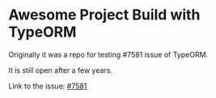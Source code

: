 # Awesome Project Build with TypeORM

Originally it was a repo for testing #7581 issue of TypeORM.

It is still open after a few years.

Link to the issue: [#7581](https://github.com/typeorm/typeorm/issues/7581)